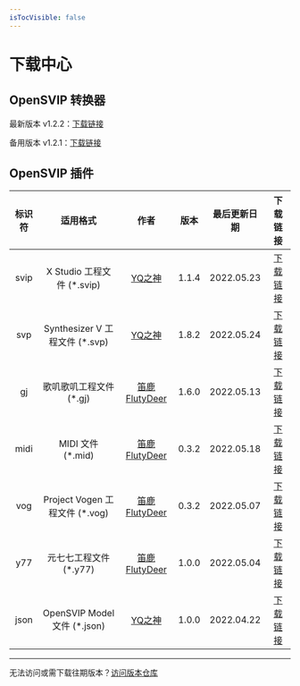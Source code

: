```yaml
---
isTocVisible: false
---
```


# 下载中心



## OpenSVIP 转换器

最新版本 v1.2.2：[下载链接](https://openvpi.github.io/home/downloads/opensvip_converter_1.2.2.zip)

备用版本 v1.2.1：[下载链接](https://openvpi.github.io/home/downloads/opensvip_converter_1.2.1.zip)



## OpenSVIP 插件

| 标识符 |            适用格式            |                         作者                          | 版本  | 最后更新日期 |                           下载链接                           |
| :----: | :----------------------------: | :---------------------------------------------------: | :---: | :----------: | :----------------------------------------------------------: |
|  svip  |   X Studio 工程文件 (*.svip)   |    [YQ之神](https://space.bilibili.com/102844209)     | 1.1.4 |  2022.05.23  | [下载链接](https://openvpi.github.io/home/downloads/opensvip_plugin_binsvip_1.1.4.zip) |
|  svp   | Synthesizer V 工程文件 (*.svp) |    [YQ之神](https://space.bilibili.com/102844209)     | 1.8.2 |  2022.05.24  | [下载链接](https://openvpi.github.io/home/downloads/opensvip_plugin_synthv_1.8.2.zip) |
|   gj   |    歌叽歌叽工程文件 (*.gj)     | [笛鹿FlutyDeer](https://space.bilibili.com/386270936) | 1.6.0 |  2022.05.13  | [下载链接](https://openvpi.github.io/home/downloads/opensvip_plugin_gjgj_1.6.0.zip) |
|  midi  |       MIDI 文件 (*.mid)        | [笛鹿FlutyDeer](https://space.bilibili.com/386270936) | 0.3.2 |  2022.05.18  | [下载链接](https://openvpi.github.io/home/downloads/opensvip_plugin_midi_0.3.2.zip) |
|  vog   | Project Vogen 工程文件 (*.vog) | [笛鹿FlutyDeer](https://space.bilibili.com/386270936) | 0.3.2 |  2022.05.07  | [下载链接](https://openvpi.github.io/home/downloads/opensvip_plugin_vogen_0.3.2.zip) |
|  y77   |     元七七工程文件 (*.y77)     | [笛鹿FlutyDeer](https://space.bilibili.com/386270936) | 1.0.0 |  2022.05.04  | [下载链接](https://openvpi.github.io/home/downloads/opensvip_plugin_y77_1.0.0.zip) |
|  json  |  OpenSVIP Model 文件 (*.json)  |    [YQ之神](https://space.bilibili.com/102844209)     | 1.0.0 |  2022.04.22  | [下载链接](https://openvpi.github.io/home/downloads/opensvip_plugin_jsonsvip_1.0.0.zip) |



<hr/>

无法访问或需下载往期版本？[访问版本仓库](https://share.weiyun.com/yMDgO6sz)
